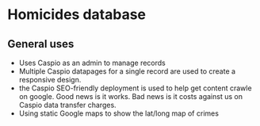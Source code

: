 Homicides database
===================

## General uses

  * Uses Caspio as an admin to manage records
  * Multiple Caspio datapages for a single record are used to create a responsive design.
  * the Caspio SEO-friendly deployment is used to help get content crawle on google. Good news is it works. Bad news is it costs against us on Caspio data transfer charges.
  * Using static Google maps to show the lat/long map of crimes

 